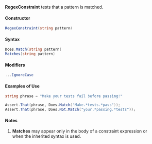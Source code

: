 **RegexConstraint** tests that a pattern is matched.

#### Constructor

```csharp
RegexConstraint(string pattern)
```

#### Syntax

```csharp
Does.Match(string pattern)
Matches(string pattern)
```

#### Modifiers

```csharp
...IgnoreCase
```

#### Examples of Use

```csharp
string phrase = "Make your tests fail before passing!"

Assert.That(phrase, Does.Match("Make.*tests.*pass"));
Assert.That(phrase, Does.Not.Match("your.*passing.*tests"));
```

#### Notes
1. **Matches** may appear only in the body of a constraint 
   expression or when the inherited syntax is used.
